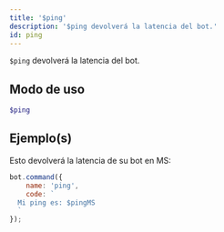 ```yaml
---
title: '$ping'
description: '$ping devolverá la latencia del bot.'
id: ping
---
```


`$ping` devolverá la latencia del bot.

## Modo de uso

```php
$ping
```

## Ejemplo(s)

Esto devolverá la latencia de su bot en MS:

```javascript
bot.command({
    name: 'ping',
    code: `
  Mi ping es: $pingMS
  `
});
```
